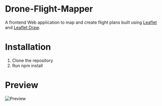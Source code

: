 # Drone-Flight-Mapper
A frontend Web application to map and create flight plans built using [Leaflet](http://leafletjs.com) and [Leaflet Draw](https://github.com/Leaflet/Leaflet.draw). 

# Installation
1. Clone the repository
2. Run npm install

# Preview
![Preview](https://i.imgur.com/UpO6NjS.png)
